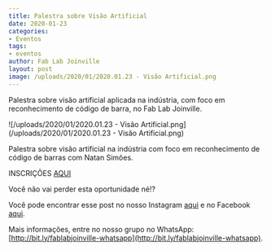 ```yaml
---
title: Palestra sobre Visão Artificial
date: 2020-01-23
categories:
- Eventos
tags:
- eventos
author: Fab Lab Joinville
layout: post
image: /uploads/2020/01/2020.01.23 - Visão Artificial.png
---
```


Palestra sobre visão artificial aplicada na indústria, com foco em reconhecimento de código de barra, no Fab Lab Joinville.

![/uploads/2020/01/2020.01.23 - Visão Artificial.png](/uploads/2020/01/2020.01.23 - Visão Artificial.png)

Palestra sobre visão artificial na indústria com foco em reconhecimento de código de barras com Natan Simões.

INSCRIÇÕES [AQUI](https://www.sympla.com.br/palestra-sobre-visao-artificial-aplicada-na-industria__771346)

Você não vai perder esta oportunidade né!?

Você pode encontrar esse post no nosso Instagram [aqui](https://www.instagram.com/p/B7rjHFRBrZF/) e no Facebook [aqui]().

Mais informações, entre no nosso grupo no WhatsApp: [http://bit.ly/fablabjoinville-whatsapp](http://bit.ly/fablabjoinville-whatsapp).
